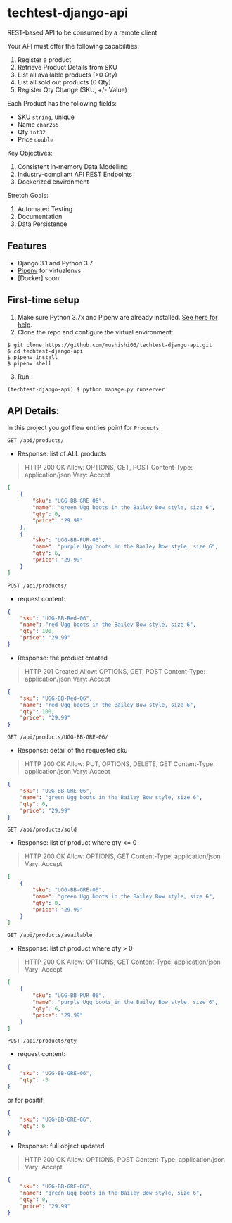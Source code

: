 # techtest-django-api

REST-based API to be consumed by a remote client

Your API must offer the following capabilities:
1) Register a product
2) Retrieve Product Details from SKU
3) List all available products (&gt;0 Qty)
4) List all sold out products (0 Qty)
5) Register Qty Change (SKU, +/- Value)

Each Product has the following fields:
* SKU `string`, unique
* Name `char255`
* Qty `int32`
* Price `double`

Key Objectives:
1) Consistent in-memory Data Modelling
2) Industry-compliant API REST Endpoints
3) Dockerized environment

Stretch Goals:
1) Automated Testing
2) Documentation
3) Data Persistence

## Features

- Django 3.1 and Python 3.7
- [Pipenv](https://github.com/pypa/pipenv) for virtualenvs
- [Docker] soon.

## First-time setup

1.  Make sure Python 3.7x and Pipenv are already installed. [See here for help](https://djangoforbeginners.com/initial-setup/).
2.  Clone the repo and configure the virtual environment:

```
$ git clone https://github.com/mushishi06/techtest-django-api.git
$ cd techtest-django-api
$ pipenv install
$ pipenv shell
```

3.  Run:

```
(techtest-django-api) $ python manage.py runserver
```

## API Details:

In this project you got fiew entries point for `Products`

`GET /api/products/`

* Response: list of ALL products
>HTTP 200 OK
>Allow: OPTIONS, GET, POST
>Content-Type: application/json
>Vary: Accept
```JSON
[
    {
        "sku": "UGG-BB-GRE-06",
        "name": "green Ugg boots in the Bailey Bow style, size 6",
        "qty": 0,
        "price": "29.99"
    },
    {
        "sku": "UGG-BB-PUR-06",
        "name": "purple Ugg boots in the Bailey Bow style, size 6",
        "qty": 6,
        "price": "29.99"
    }
]
```


`POST /api/products/`

* request content:
```JSON
{
    "sku": "UGG-BB-Red-06",
    "name": "red Ugg boots in the Bailey Bow style, size 6",
    "qty": 100,
    "price": "29.99"
}
```
* Response: the product created
>HTTP 201 Created
>Allow: OPTIONS, GET, POST
>Content-Type: application/json
>Vary: Accept
```JSON
{
    "sku": "UGG-BB-Red-06",
    "name": "red Ugg boots in the Bailey Bow style, size 6",
    "qty": 100,
    "price": "29.99"
}
```


`GET /api/products/UGG-BB-GRE-06/`

* Response: detail of the requested sku
>HTTP 200 OK
>Allow: PUT, OPTIONS, DELETE, GET
>Content-Type: application/json
>Vary: Accept
```JSON
{
    "sku": "UGG-BB-GRE-06",
    "name": "green Ugg boots in the Bailey Bow style, size 6",
    "qty": 0,
    "price": "29.99"
}
```


`GET /api/products/sold`

* Response: list of product where qty <= 0
>HTTP 200 OK
>Allow: OPTIONS, GET
>Content-Type: application/json
>Vary: Accept
```JSON
[
    {
        "sku": "UGG-BB-GRE-06",
        "name": "green Ugg boots in the Bailey Bow style, size 6",
        "qty": 0,
        "price": "29.99"
    }
]
```


`GET /api/products/available`

* Response: list of product where qty \> 0
>HTTP 200 OK
>Allow: OPTIONS, GET
>Content-Type: application/json
>Vary: Accept
```JSON
[
    {
        "sku": "UGG-BB-PUR-06",
        "name": "purple Ugg boots in the Bailey Bow style, size 6",
        "qty": 6,
        "price": "29.99"
    }
]
```


`POST /api/products/qty`

* request content:
```JSON
{
	"sku": "UGG-BB-GRE-06",
    "qty": -3
}
```
or for positif:
```JSON
{
	"sku": "UGG-BB-GRE-06",
    "qty": 6
}
```

* Response: full object updated
>HTTP 200 OK
>Allow: OPTIONS, POST
>Content-Type: application/json
>Vary: Accept
```JSON
{
    "sku": "UGG-BB-GRE-06",
    "name": "green Ugg boots in the Bailey Bow style, size 6",
    "qty": 0,
    "price": "29.99"
}
